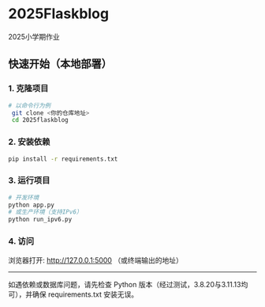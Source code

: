 # 2025Flaskblog
2025小学期作业

## 快速开始（本地部署）

### 1. 克隆项目
```bash
# 以命令行为例
 git clone <你的仓库地址>
 cd 2025flaskblog
```

### 2. 安装依赖
```bash
pip install -r requirements.txt
```

### 3. 运行项目
```bash
# 开发环境
python app.py
# 或生产环境（支持IPv6）
python run_ipv6.py
```

### 4. 访问
浏览器打开:  http://127.0.0.1:5000  （或终端输出的地址）

---

如遇依赖或数据库问题，请先检查 Python 版本（经过测试，3.8.20与3.11.13均可），并确保 requirements.txt 安装无误。
